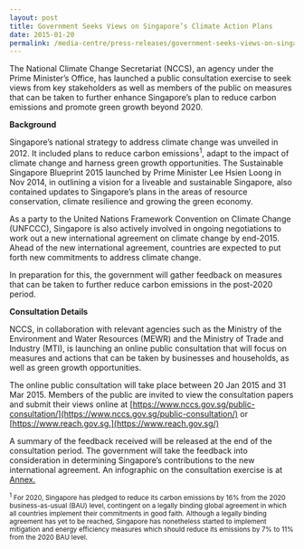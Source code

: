 ```yaml
---
layout: post
title: Government Seeks Views on Singapore’s Climate Action Plans
date: 2015-01-20
permalink: /media-centre/press-releases/government-seeks-views-on-singapore-s-climate-action-plans/
---
```

The National Climate Change Secretariat (NCCS), an agency under the Prime Minister’s Office, has launched a public consultation exercise to seek views from key stakeholders as well as members of the public on measures that can be taken to further enhance Singapore’s plan to reduce carbon emissions and promote green growth beyond 2020.

**Background**

Singapore’s national strategy to address climate change was unveiled in 2012. It included plans to reduce carbon emissions<sup>1</sup>, adapt to the impact of climate change and harness green growth opportunities. The Sustainable Singapore Blueprint 2015 launched by Prime Minister Lee Hsien Loong in Nov 2014, in outlining a vision for a liveable and sustainable Singapore, also contained updates to Singapore’s plans in the areas of resource conservation, climate resilience and growing the green economy.

As a party to the United Nations Framework Convention on Climate Change (UNFCCC), Singapore is also actively involved in ongoing negotiations to work out a new international agreement on climate change by end-2015. Ahead of the new international agreement, countries are expected to put forth new commitments to address climate change.

In preparation for this, the government will gather feedback on measures that can be taken to further reduce carbon emissions in the post-2020 period.

**Consultation Details**

NCCS, in collaboration with relevant agencies such as the Ministry of the Environment and Water Resources (MEWR) and the Ministry of Trade and Industry (MTI), is launching an online public consultation that will focus on measures and actions that can be taken by businesses and households, as well as green growth opportunities.

The online public consultation will take place between 20 Jan 2015 and 31 Mar 2015. Members of the public are invited to view the consultation papers and submit their views online at [https://www.nccs.gov.sg/public-consultation/](https://www.nccs.gov.sg/public-consultation/) or [https://www.reach.gov.sg.](https://www.reach.gov.sg/)

A summary of the feedback received will be released at the end of the consultation period. The government will take the feedback into consideration in determining Singapore’s contributions to the new international agreement. An infographic on the consultation exercise is at [Annex.](/images/Press%20Release%20images/PDFs/public-consultation-pr-annex.pdf)

<sub><sup>1</sup> For 2020, Singapore has pledged to reduce its carbon emissions by 16% from the 2020 business-as-usual (BAU) level, contingent on a legally binding global agreement in which all countries implement their commitments in good faith. Although a legally binding agreement has yet to be reached, Singapore has nonetheless started to implement mitigation and energy efficiency measures which should reduce its emissions by 7% to 11% from the 2020 BAU level.</sub>